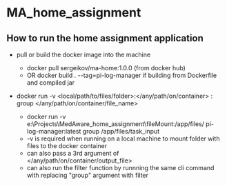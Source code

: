 # MA_home_assignment

## How to run the home assignment application

-   pull or build the docker image into the machine
    -   docker pull sergeikov/ma-home:1.0.0 (from docker hub)
    -   OR docker build . --tag=pi-log-manager if building from Dockerfile and compiled jar

-   docker run -v <local/path/to/files/folder>:</any/path/on/container> <image-name>:<image-tag> group </any/path/on/container/file_name>
    -    docker run -v e:\Projects\MedAware_home_assignment\fileMount:/app/files/ pi-log-manager:latest group /app/files/task_input
    -    -v is required when running on a local machine to mount folder with files to the docker container
    -    can also pass a 3rd argument of </any/path/on/container/output_file>
    -    can also run the filter function by runnning the same cli command with replacing "group" argument with filter
